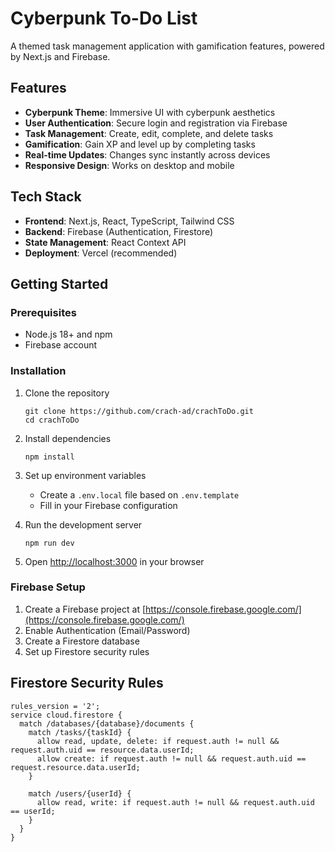 # Cyberpunk To-Do List

A themed task management application with gamification features, powered by Next.js and Firebase.

## Features

- **Cyberpunk Theme**: Immersive UI with cyberpunk aesthetics
- **User Authentication**: Secure login and registration via Firebase
- **Task Management**: Create, edit, complete, and delete tasks
- **Gamification**: Gain XP and level up by completing tasks
- **Real-time Updates**: Changes sync instantly across devices
- **Responsive Design**: Works on desktop and mobile

## Tech Stack

- **Frontend**: Next.js, React, TypeScript, Tailwind CSS
- **Backend**: Firebase (Authentication, Firestore)
- **State Management**: React Context API
- **Deployment**: Vercel (recommended)

## Getting Started

### Prerequisites

- Node.js 18+ and npm
- Firebase account

### Installation

1. Clone the repository
   ```
   git clone https://github.com/crach-ad/crachToDo.git
   cd crachToDo
   ```

2. Install dependencies
   ```
   npm install
   ```

3. Set up environment variables
   - Create a `.env.local` file based on `.env.template`
   - Fill in your Firebase configuration

4. Run the development server
   ```
   npm run dev
   ```

5. Open [http://localhost:3000](http://localhost:3000) in your browser

### Firebase Setup

1. Create a Firebase project at [https://console.firebase.google.com/](https://console.firebase.google.com/)
2. Enable Authentication (Email/Password)
3. Create a Firestore database
4. Set up Firestore security rules

## Firestore Security Rules

```
rules_version = '2';
service cloud.firestore {
  match /databases/{database}/documents {
    match /tasks/{taskId} {
      allow read, update, delete: if request.auth != null && request.auth.uid == resource.data.userId;
      allow create: if request.auth != null && request.auth.uid == request.resource.data.userId;
    }
    
    match /users/{userId} {
      allow read, write: if request.auth != null && request.auth.uid == userId;
    }
  }
}
```
